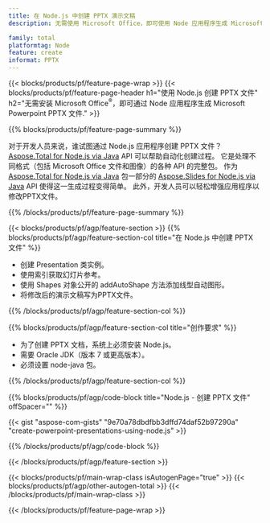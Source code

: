 ```yaml
---
title: 在 Node.js 中创建 PPTX 演示文稿
description: 无需使用 Microsoft Office，即可使用 Node 应用程序生成 Microsoft Powerpoint PPTX 演示文稿。 

family: total
platformtag: Node
feature: create
informat: PPTX
---
```

{{< blocks/products/pf/feature-page-wrap >}}
{{< blocks/products/pf/feature-page-header h1="使用 Node.js 创建 PPTX 文件" h2="无需安装 Microsoft Office<sup>&reg;</sup>，即可通过 Node 应用程序生成 Microsoft Powerpoint PPTX 文件." >}}

{{% blocks/products/pf/feature-page-summary %}}

对于开发人员来说，谁试图通过 Node.js 应用程序创建 PPTX 文件？ [Aspose.Total for Node.js via Java](https://products.aspose.com/total/zh/nodejs-java/) API 可以帮助自动化创建过程。 它是处理不同格式（包括 Microsoft Office 文件和图像）的各种 API 的完整包。 作为 [Aspose.Total for Node.js via Java](https://products.aspose.com/total/zh/nodejs-java/) 包一部分的 [Aspose.Slides for Node.js via Java](https://products.aspose.com/slides/zh/nodejs-java/) API 使得这一生成过程变得简单。 此外，开发人员可以轻松增强应用程序以修改PPTX文件。 

{{% /blocks/products/pf/feature-page-summary %}}

{{< blocks/products/pf/agp/feature-section >}}
{{% blocks/products/pf/agp/feature-section-col title="在 Node.js 中创建 PPTX 文件" %}}

- 创建 Presentation 类实例。
- 使用索引获取幻灯片参考。
- 使用 Shapes 对象公开的 addAutoShape 方法添加线型自动图形。
- 将修改后的演示文稿写为PPTX文件。

{{% /blocks/products/pf/agp/feature-section-col %}}

{{% blocks/products/pf/agp/feature-section-col title="创作要求" %}}

- 为了创建 PPTX 文档，系统上必须安装 Node.js。
- 需要 Oracle JDK（版本 7 或更高版本）。
- 必须设置 node-java 包。

{{% /blocks/products/pf/agp/feature-section-col %}}

{{% blocks/products/pf/agp/code-block title="Node.js - 创建 PPTX 文件" offSpacer="" %}}

{{< gist "aspose-com-gists" "9e70a78dbdfbb3dffd74daf52b97290a" "create-powerpoint-presentations-using-node.js" >}}

{{% /blocks/products/pf/agp/code-block %}}

{{< /blocks/products/pf/agp/feature-section >}}

{{< blocks/products/pf/main-wrap-class isAutogenPage="true" >}}
{{< blocks/products/pf/agp/other-autogen-total >}}
{{< /blocks/products/pf/main-wrap-class >}}

{{< /blocks/products/pf/feature-page-wrap >}}
